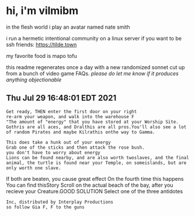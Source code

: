 # hi, i'm vilmibm

in the flesh world i play an avatar named nate smith

i run a hermetic intentional community on a linux server if you want to be ssh friends: https://tilde.town

my favorite food is mapo tofu

this readme regenerates once a day with a new randomized sonnet cut up from a bunch of video game FAQs.
_please do let me know if it produces anything objectionable_

## Thu Jul 29 16:48:01 EDT 2021

    Get ready, THEN enter the first door on your right
    re-arm your weapon, and walk into the warehouse F
    "The amount of "energy" that you have stored at your Worship Site.
    Gothris are all aces, and Dralthis are all pros.You'll also see a lot of random Pirates and maybe Kilrathis onthe way to Gamma.
    
    This does take a hunk out of your energy
    Grab one of the sticks and then attack the rose bush.
    you don't have to worry about energy
    Lions can be found nearby, and are also worth twoslaves, and the final animal, the turtle is found near your Temple, on someislands, but are only worth one slave.
    
     If both are beaten, you cause great effect
    On the fourth time this happens
    You can find thisStory Scroll on the actual beach of the bay, after you recieve your Creature.GOOD SOLUTION
    Select one of the three antidotes
    
    Inc, distributed by Interplay Productions
    so follow Gia F, F to the guns
